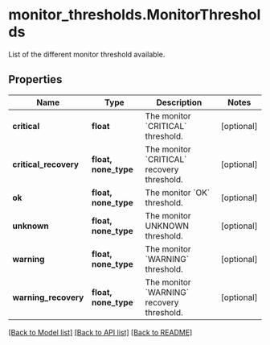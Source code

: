 # monitor_thresholds.MonitorThresholds

List of the different monitor threshold available.
## Properties
Name | Type | Description | Notes
------------ | ------------- | ------------- | -------------
**critical** | **float** | The monitor &#x60;CRITICAL&#x60; threshold. | [optional] 
**critical_recovery** | **float, none_type** | The monitor &#x60;CRITICAL&#x60; recovery threshold. | [optional] 
**ok** | **float, none_type** | The monitor &#x60;OK&#x60; threshold. | [optional] 
**unknown** | **float, none_type** | The monitor UNKNOWN threshold. | [optional] 
**warning** | **float, none_type** | The monitor &#x60;WARNING&#x60; threshold. | [optional] 
**warning_recovery** | **float, none_type** | The monitor &#x60;WARNING&#x60; recovery threshold. | [optional] 

[[Back to Model list]](../README.md#documentation-for-models) [[Back to API list]](../README.md#documentation-for-api-endpoints) [[Back to README]](../README.md)


